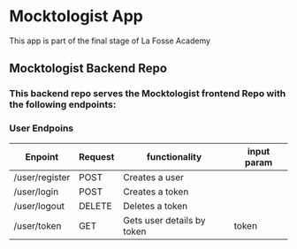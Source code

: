# Mocktologist App
This app is part of the final stage of La Fosse Academy

## Mocktologist Backend Repo

### This backend repo serves the Mocktologist frontend Repo with the following endpoints: 

### User Endpoins 

| Enpoint        | Request       | functionality  | input param | 
| -------------- | ------------- | -------------- | ------------|
| /user/register | POST          | Creates a user | |
| /user/login    | POST          | Creates a token| |
| /user/logout   | DELETE        | Deletes a token| |
| /user/token    | GET           | Gets user details by token| token|
